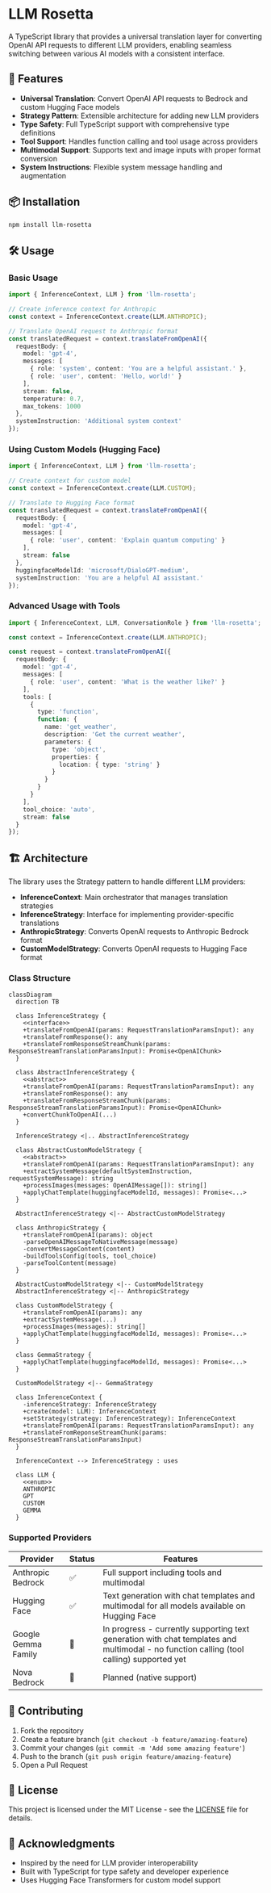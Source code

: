 # LLM Rosetta

A TypeScript library that provides a universal translation layer for converting OpenAI API requests to different LLM providers, enabling seamless switching between various AI models with a consistent interface.

## 🚀 Features

- **Universal Translation**: Convert OpenAI API requests to Bedrock and custom Hugging Face models
- **Strategy Pattern**: Extensible architecture for adding new LLM providers
- **Type Safety**: Full TypeScript support with comprehensive type definitions
- **Tool Support**: Handles function calling and tool usage across providers
- **Multimodal Support**: Supports text and image inputs with proper format conversion
- **System Instructions**: Flexible system message handling and augmentation

## 📦 Installation

```bash
npm install llm-rosetta
```

## 🛠️ Usage

### Basic Usage

```typescript
import { InferenceContext, LLM } from 'llm-rosetta';

// Create inference context for Anthropic
const context = InferenceContext.create(LLM.ANTHROPIC);

// Translate OpenAI request to Anthropic format
const translatedRequest = context.translateFromOpenAI({
  requestBody: {
    model: 'gpt-4',
    messages: [
      { role: 'system', content: 'You are a helpful assistant.' },
      { role: 'user', content: 'Hello, world!' }
    ],
    stream: false,
    temperature: 0.7,
    max_tokens: 1000
  },
  systemInstruction: 'Additional system context'
});
```

### Using Custom Models (Hugging Face)

```typescript
import { InferenceContext, LLM } from 'llm-rosetta';

// Create context for custom model
const context = InferenceContext.create(LLM.CUSTOM);

// Translate to Hugging Face format
const translatedRequest = context.translateFromOpenAI({
  requestBody: {
    model: 'gpt-4',
    messages: [
      { role: 'user', content: 'Explain quantum computing' }
    ],
    stream: false
  },
  huggingfaceModelId: 'microsoft/DialoGPT-medium',
  systemInstruction: 'You are a helpful AI assistant.'
});
```

### Advanced Usage with Tools

```typescript
import { InferenceContext, LLM, ConversationRole } from 'llm-rosetta';

const context = InferenceContext.create(LLM.ANTHROPIC);

const request = context.translateFromOpenAI({
  requestBody: {
    model: 'gpt-4',
    messages: [
      { role: 'user', content: 'What is the weather like?' }
    ],
    tools: [
      {
        type: 'function',
        function: {
          name: 'get_weather',
          description: 'Get the current weather',
          parameters: {
            type: 'object',
            properties: {
              location: { type: 'string' }
            }
          }
        }
      }
    ],
    tool_choice: 'auto',
    stream: false
  }
});
```

## 🏗️ Architecture

The library uses the Strategy pattern to handle different LLM providers:

- **InferenceContext**: Main orchestrator that manages translation strategies
- **InferenceStrategy**: Interface for implementing provider-specific translations
- **AnthropicStrategy**: Converts OpenAI requests to Anthropic Bedrock format
- **CustomModelStrategy**: Converts OpenAI requests to Hugging Face format

### Class Structure



```mermaid
classDiagram
  direction TB

  class InferenceStrategy {
    <<interface>>
    +translateFromOpenAI(params: RequestTranslationParamsInput): any
    +translateFromResponse(): any
    +translateFromResponseStreamChunk(params: ResponseStreamTranslationParamsInput): Promise<OpenAIChunk>
  }

  class AbstractInferenceStrategy {
    <<abstract>>
    +translateFromOpenAI(params: RequestTranslationParamsInput): any
    +translateFromResponse(): any
    +translateFromResponseStreamChunk(params: ResponseStreamTranslationParamsInput): Promise<OpenAIChunk>
    +convertChunkToOpenAI(...)
  }

  InferenceStrategy <|.. AbstractInferenceStrategy

  class AbstractCustomModelStrategy {
    <<abstract>>
    +translateFromOpenAI(params: RequestTranslationParamsInput): any
    +extractSystemMessage(defaultSystemInstruction, requestSystemMessage): string
    +processImages(messages: OpenAIMessage[]): string[]
    +applyChatTemplate(huggingfaceModelId, messages): Promise<...>
  }

  AbstractInferenceStrategy <|-- AbstractCustomModelStrategy

  class AnthropicStrategy {
    +translateFromOpenAI(params): object
    -parseOpenAIMessageToNativeMessage(message)
    -convertMessageContent(content)
    -buildToolsConfig(tools, tool_choice)
    -parseToolContent(message)
  }

  AbstractCustomModelStrategy <|-- CustomModelStrategy
  AbstractInferenceStrategy <|-- AnthropicStrategy

  class CustomModelStrategy {
    +translateFromOpenAI(params): any
    +extractSystemMessage(...)
    +processImages(messages): string[]
    +applyChatTemplate(huggingfaceModelId, messages): Promise<...>
  }

  class GemmaStrategy {
    +applyChatTemplate(huggingfaceModelId, messages): Promise<...>
  }

  CustomModelStrategy <|-- GemmaStrategy

  class InferenceContext {
    -inferenceStrategy: InferenceStrategy
    +create(model: LLM): InferenceContext
    +setStrategy(strategy: InferenceStrategy): InferenceContext
    +translateFromOpenAI(params: RequestTranslationParamsInput): any
    +translateFromReponseStreamChunk(params: ResponseStreamTranslationParamsInput)
  }

  InferenceContext --> InferenceStrategy : uses

  class LLM {
    <<enum>>
    ANTHROPIC
    GPT
    CUSTOM
    GEMMA
  }
```

### Supported Providers

| Provider | Status | Features |
|----------|--------|----------|
| Anthropic Bedrock | ✅ | Full support including tools and multimodal |
| Hugging Face | ✅ | Text generation with chat templates and multimodal for all models available on Hugging Face |
| Google Gemma Family | 🚧 | In progress - currently supporting text generation with chat templates and multimodal - no function calling (tool calling) supported yet
| Nova Bedrock | 🚧 | Planned (native support) |

## 🤝 Contributing

1. Fork the repository
2. Create a feature branch (`git checkout -b feature/amazing-feature`)
3. Commit your changes (`git commit -m 'Add some amazing feature'`)
4. Push to the branch (`git push origin feature/amazing-feature`)
5. Open a Pull Request

## 📄 License

This project is licensed under the MIT License - see the [LICENSE](LICENSE) file for details.

## 🙏 Acknowledgments

- Inspired by the need for LLM provider interoperability
- Built with TypeScript for type safety and developer experience
- Uses Hugging Face Transformers for custom model support
